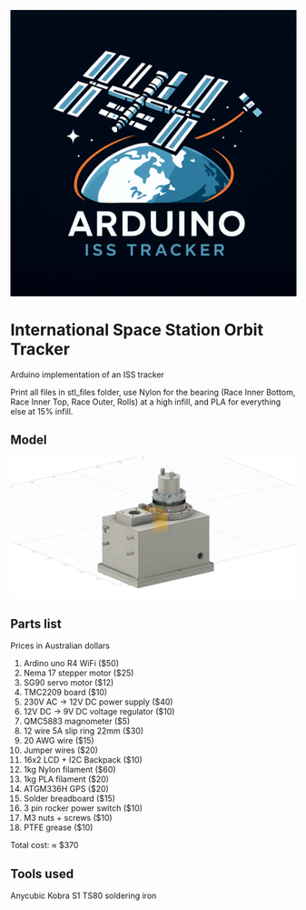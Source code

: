 <p align="center">
  <img src="https://raw.githubusercontent.com/svnty/ISS-arduino-tracker/refs/heads/main/images/logo.png?raw=true" alt="International Space Station Orbit Tracker"/>
</p>

# International Space Station Orbit Tracker

Arduino implementation of an ISS tracker

Print all files in stl_files folder, use Nylon for the bearing (Race Inner Bottom, Race Inner Top, Race Outer, Rolls) at a high infill, and PLA for everything else at 15% infill.

## Model

<p align="center">
  <img src="https://raw.githubusercontent.com/svnty/ISS-arduino-tracker/refs/heads/main/images/ISS-arduino-tracker.png?raw=true" alt="International Space Station Orbit Tracker"/>
</p>

## Parts list

Prices in Australian dollars

1. Ardino uno R4 WiFi ($50)
2. Nema 17 stepper motor ($25)
3. SG90 servo motor ($12)
4. TMC2209 board ($10)
5. 230V AC -> 12V DC power supply ($40)
6. 12V DC -> 9V DC voltage regulator ($10)
7. QMC5883 magnometer ($5)
8. 12 wire 5A slip ring 22mm ($30)
9. 20 AWG wire ($15)
10. Jumper wires ($20)
11. 16x2 LCD + I2C Backpack ($10)
12. 1kg Nylon filament ($60)
13. 1kg PLA filament ($20)
14. ATGM336H GPS ($20)
15. Solder breadboard ($15)
16. 3 pin rocker power switch ($10)
17. M3 nuts + screws ($10)
18. PTFE grease ($10)

Total cost: ≈ $370

## Tools used

Anycubic Kobra S1 
TS80 soldering iron

